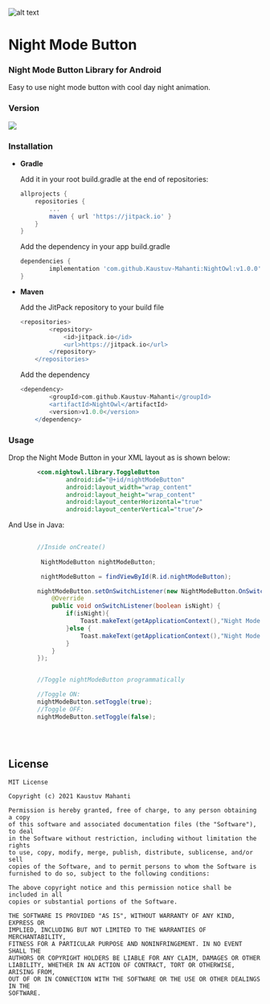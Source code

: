 ![alt text](https://drive.google.com/uc?id=142Tvn8Elm6oECxlrxuk1JP8xIbELrow_)

# Night Mode Button

### Night Mode Button Library for Android

Easy to use night mode button with cool day night animation.

  ### Version
[![](https://jitpack.io/v/Kaustuv-Mahanti/NightOwl.svg)](https://jitpack.io/#Kaustuv-Mahanti/NightOwl)

### Installation

* **Gradle**

	Add it in your root build.gradle at the end of repositories:
	```gradle
  allprojects {
  		repositories {
  			...
  			maven { url 'https://jitpack.io' }
  		}
  	}
	```

	Add the dependency in your app build.gradle
	```gradle
  dependencies {
  	        implementation 'com.github.Kaustuv-Mahanti:NightOwl:v1.0.0'
  	}
	```

* **Maven**

	Add the JitPack repository to your build file
	```gradle
	<repositories>
    		<repository>
    		    <id>jitpack.io</id>
    		    <url>https://jitpack.io</url>
    		</repository>
    	</repositories>
	```

	Add the dependency
	```gradle
  	<dependency>
    	    <groupId>com.github.Kaustuv-Mahanti</groupId>
    	    <artifactId>NightOwl</artifactId>
    	    <version>v1.0.0</version>
    	</dependency>
	```
  
### Usage

Drop the Night Mode Button in your XML layout as is shown below:
```xml
    	<com.nightowl.library.ToggleButton
    	        android:id="@+id/nightModeButton"
        		android:layout_width="wrap_content"
        		android:layout_height="wrap_content"
        		android:layout_centerHorizontal="true"
        		android:layout_centerVertical="true"/>

```
And Use in Java:
```java
        
        //Inside onCreate()
         
         NightModeButton nightModeButton;

         nightModeButton = findViewById(R.id.nightModeButton);

        nightModeButton.setOnSwitchListener(new NightModeButton.OnSwitchListener() {
            @Override
            public void onSwitchListener(boolean isNight) {
                if(isNight){
                    Toast.makeText(getApplicationContext(),"Night Mode On",Toast.LENGTH_SHORT).show();
                }else {
                    Toast.makeText(getApplicationContext(),"Night Mode Off",Toast.LENGTH_SHORT).show();
                }
            }
        });


        //Toggle nightModeButton programmatically

        //Toggle ON:
        nightModeButton.setToggle(true);
        //Toggle OFF:
        nightModeButton.setToggle(false);
        

        
```

## License

```
MIT License

Copyright (c) 2021 Kaustuv Mahanti

Permission is hereby granted, free of charge, to any person obtaining a copy
of this software and associated documentation files (the "Software"), to deal
in the Software without restriction, including without limitation the rights
to use, copy, modify, merge, publish, distribute, sublicense, and/or sell
copies of the Software, and to permit persons to whom the Software is
furnished to do so, subject to the following conditions:

The above copyright notice and this permission notice shall be included in all
copies or substantial portions of the Software.

THE SOFTWARE IS PROVIDED "AS IS", WITHOUT WARRANTY OF ANY KIND, EXPRESS OR
IMPLIED, INCLUDING BUT NOT LIMITED TO THE WARRANTIES OF MERCHANTABILITY,
FITNESS FOR A PARTICULAR PURPOSE AND NONINFRINGEMENT. IN NO EVENT SHALL THE
AUTHORS OR COPYRIGHT HOLDERS BE LIABLE FOR ANY CLAIM, DAMAGES OR OTHER
LIABILITY, WHETHER IN AN ACTION OF CONTRACT, TORT OR OTHERWISE, ARISING FROM,
OUT OF OR IN CONNECTION WITH THE SOFTWARE OR THE USE OR OTHER DEALINGS IN THE
SOFTWARE.
```
